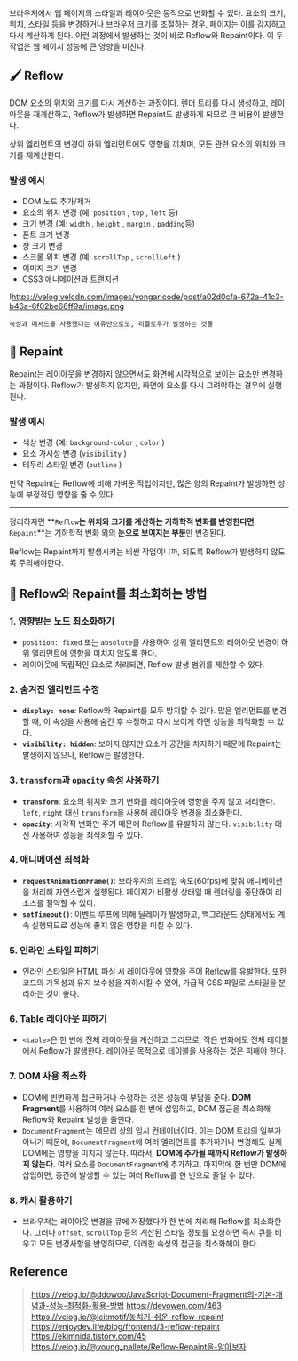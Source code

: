 브라우저에서 웹 페이지의 스타일과 레이아웃은 동적으로 변화할 수 있다. 요소의 크기, 위치, 스타일 등을 변경하거나 브라우저 크기를 조절하는 경우, 페이지는 이를 감지하고 다시 계산하게 된다. 이런 과정에서 발생하는 것이 바로 Reflow와 Repaint이다. 이 두 작업은 웹 페이지 성능에 큰 영향을 미친다.

## 🖌️ Reflow

DOM 요소의 위치와 크기를 다시 계산하는 과정이다. 렌더 트리를 다시 생성하고, 레이아웃을 재계산하고, Reflow가 발생하면 Repaint도 발생하게 되므로 큰 비용이 발생한다.

상위 엘리먼트의 변경이 하위 엘리먼트에도 영향을 끼치며, 모든 관련 요소의 위치와 크기를 재계산한다.

### 발생 예시

- DOM 노드 추가/제거
- 요소의 위치 변경 (예: `position` , `top` , `left` 등)
- 크기 변경 (예: `width` , `height` , `margin` , `padding`등)
- 폰트 크기 변경
- 창 크기 변경
- 스크롤 위치 변경 (예: `scrollTop` , `scrollLeft` )
- 이미지 크기 변경
- CSS3 애니메이션과 트랜지션

!https://velog.velcdn.com/images/yongaricode/post/a02d0cfa-672a-41c3-b46a-6f02be66ff9a/image.png

```
속성과 메서드를 사용했다는 이유만으로도, 리플로우가 발생하는 것들
```

## 🎨 Repaint

Repaint는 레이아웃을 변경하지 않으면서도 화면에 시각적으로 보이는 요소만 변경하는 과정이다. Reflow가 발생하지 않지만, 화면에 요소를 다시 그려야하는 경우에 실행된다.

### 발생 예시

- 색상 변경 (예: `background-color` , `color` )
- 요소 가시성 변경 (`visibility` )
- 테두리 스타일 변경 (`outline` )

만약 Repaint는 Reflow에 비해 가벼운 작업이지만, 많은 양의 Repaint가 발생하면 성능에 부정적인 영향을 줄 수 있다.

---

정리하자면 **`Reflow`**는 위치와 크기를 계산하는 기하학적 변화를 반영한다면**, `Repaint`**는 기하학적 변화 외의 **눈으로 보여지는 부분**만 변경된다.

Reflow는 Repaint까지 발생시키는 비싼 작업이니까, 되도록 Reflow가 발생하지 않도록 주의해야한다.

## 💾 Reflow와 Repaint를 최소화하는 방법

### 1. **영향받는 노드 최소화하기**

- `position: fixed` 또는 `absolute`를 사용하여 상위 엘리먼트의 레이아웃 변경이 하위 엘리먼트에 영향을 미치지 않도록 한다.
- 레이아웃에 독립적인 요소로 처리되면, Reflow 발생 범위를 제한할 수 있다.

### 2. **숨겨진 엘리먼트 수정**

- **`display: none`**: Reflow와 Repaint를 모두 방지할 수 있다. 많은 엘리먼트를 변경할 때, 이 속성을 사용해 숨긴 후 수정하고 다시 보이게 하면 성능을 최적화할 수 있다.
- **`visibility: hidden`**: 보이지 않지만 요소가 공간을 차지하기 때문에 Repaint는 발생하지 않으나, Reflow는 발생한다.

### 3. **`transform`과 `opacity` 속성 사용하기**

- **`transform`**: 요소의 위치와 크기 변화를 레이아웃에 영향을 주지 않고 처리한다. `left`, `right` 대신 `transform`을 사용해 레이아웃 변경을 최소화한다.
- **`opacity`**: 시각적 변화만 주기 때문에 Reflow를 유발하지 않는다. `visibility` 대신 사용하여 성능을 최적화할 수 있다.

### 4. **애니메이션 최적화**

- **`requestAnimationFrame()`**: 브라우저의 프레임 속도(60fps)에 맞춰 애니메이션을 처리해 자연스럽게 실행된다. 페이지가 비활성 상태일 때 렌더링을 중단하여 리소스를 절약할 수 있다.
- **`setTimeout()`**: 이벤트 루프에 의해 딜레이가 발생하고, 백그라운드 상태에서도 계속 실행되므로 성능에 좋지 않은 영향을 미칠 수 있다.

### 5. **인라인 스타일 피하기**

- 인라인 스타일은 HTML 파싱 시 레이아웃에 영향을 주어 Reflow를 유발한다. 또한 코드의 가독성과 유지 보수성을 저하시킬 수 있어, 가급적 CSS 파일로 스타일을 분리하는 것이 좋다.

### 6. **Table 레이아웃 피하기**

- `<table>`은 한 번에 전체 레이아웃을 계산하고 그리므로, 작은 변화에도 전체 테이블에서 Reflow가 발생한다. 레이아웃 목적으로 테이블을 사용하는 것은 피해야 한다.

### 7. **DOM 사용 최소화**

- DOM에 빈번하게 접근하거나 수정하는 것은 성능에 부담을 준다. **DOM Fragment**를 사용하여 여러 요소를 한 번에 삽입하고, DOM 접근을 최소화해 Reflow와 Repaint 발생을 줄인다.
- `DocumentFragment`는 메모리 상의 임시 컨테이너이다. 이는 DOM 트리의 일부가 아니기 때문에, `DocumentFragment`에 여러 엘리먼트를 추가하거나 변경해도 실제 DOM에는 영향을 미치지 않는다.
  따라서, **DOM에 추가될 때까지 Reflow가 발생하지 않는다.** 여러 요소를 `DocumentFragment`에 추가하고, 마지막에 한 번만 DOM에 삽입하면, 중간에 발생할 수 있는 여러 Reflow를 한 번으로 줄일 수 있다.

### 8. **캐시 활용하기**

- 브라우저는 레이아웃 변경을 큐에 저장했다가 한 번에 처리해 Reflow를 최소화한다. 그러나 `offset`, `scrollTop` 등의 계산된 스타일 정보를 요청하면 즉시 큐를 비우고 모든 변경사항을 반영하므로, 이러한 속성의 접근을 최소화해야 한다.

## Reference

> https://velog.io/@ddowoo/JavaScript-Document-Fragment의-기본-개념과-성능-최적화-활용-방법
> https://devowen.com/463
> https://velog.io/@leitmotif/놓치기-쉬운-reflow-repaint
> https://enjoydev.life/blog/frontend/3-reflow-repaint
> https://ekimnida.tistory.com/45
> https://velog.io/@young_pallete/Reflow-Repaint을-알아보자
